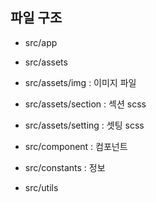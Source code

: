 ## 파일 구조
- src/app

- src/assets

- src/assets/img : 이미지 파일

- src/assets/section : 섹션 scss

- src/assets/setting : 셋팅 scss

- src/component : 컴포넌트

- src/constants : 정보

- src/utils
